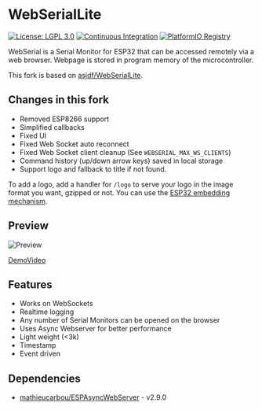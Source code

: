 # WebSerialLite

[![License: LGPL 3.0](https://img.shields.io/badge/License-GPL%203.0-yellow.svg)](https://opensource.org/license/gpl-3-0/)
[![Continuous Integration](https://github.com/mathieucarbou/WebSerialLite/actions/workflows/ci.yml/badge.svg)](https://github.com/mathieucarbou/WebSerialLite/actions/workflows/ci.yml)
[![PlatformIO Registry](https://badges.registry.platformio.org/packages/mathieucarbou/library/WebSerialLite.svg)](https://registry.platformio.org/libraries/mathieucarbou/WebSerialLite)

WebSerial is a Serial Monitor for ESP32 that can be accessed remotely via a web browser. Webpage is stored in program memory of the microcontroller.

This fork is based on [asjdf/WebSerialLite](https://github.com/asjdf/WebSerialLite).

## Changes in this fork

- Removed ESP8266 support
- Simplified callbacks
- Fixed UI
- Fixed Web Socket auto reconnect
- Fixed Web Socket client cleanup (See `WEBSERIAL_MAX_WS_CLIENTS`)
- Command history (up/down arrow keys) saved in local storage
- Support logo and fallback to title if not found.

To add a logo, add a handler for `/logo` to serve your logo in the image format you want, gzipped or not. 
You can use the [ESP32 embedding mechanism](https://docs.platformio.org/en/latest/platforms/espressif32.html).

## Preview

![Preview](https://s2.loli.net/2022/08/27/U9mnFjI7frNGltO.png)

[DemoVideo](https://www.bilibili.com/video/BV1Jt4y1E7kj)

## Features

- Works on WebSockets
- Realtime logging
- Any number of Serial Monitors can be opened on the browser
- Uses Async Webserver for better performance
- Light weight (<3k)
- Timestamp
- Event driven

## Dependencies

- [mathieucarbou/ESPAsyncWebServer](https://github.com/mathieucarbou/ESPAsyncWebServer) - v2.9.0

